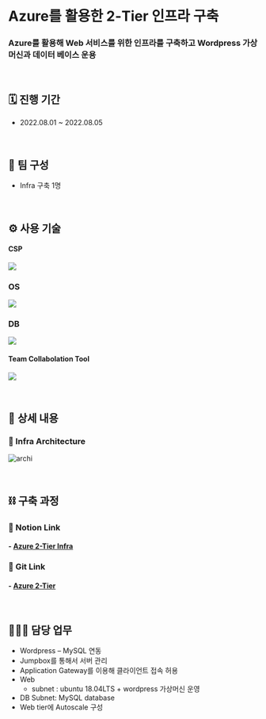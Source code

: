 # Azure를 활용한 2-Tier 인프라 구축
### Azure를 활용해 Web 서비스를 위한 인프라를 구축하고 Wordpress 가상머신과 데이터 베이스 운용

</br>

## 🗓️ 진행 기간
- 2022.08.01 ~ 2022.08.05

</br>

## 👥 팀 구성
- Infra 구축 1명

</br>

## ⚙️ 사용 기술
#### CSP
<img src="https://img.shields.io/badge/Microsoft Azure-0078D4?style=for-the-badge&logo=Microsoft Azure&logoColor=white"> <!--azure-->

### OS
<img src="https://img.shields.io/badge/Ubuntu 18.04LTS-E95420?style=for-the-badge&logo=Ubuntu&logoColor=white"> <!--Ubuntu-->

### DB
<img src="https://img.shields.io/badge/mysql-4479A1?style=for-the-badge&logo=mysql&logoColor=white">  <!--mysql-->

#### Team Collabolation Tool
<img src="https://img.shields.io/badge/Notion-000000?style=for-the-badge&logo=Notion&logoColor=white"> <!--Notion-->

</br>

## 📝 상세 내용 
### 📌 Infra Architecture
![archi](https://user-images.githubusercontent.com/117608997/215339332-e862383c-69a5-4234-8555-8ab551142137.jpg)

</br>

## ⛓️ 구축 과정
### 🔗 Notion Link
#### - [Azure 2-Tier Infra](https://glen-party-257.notion.site/Azure-2-Tier-Infra-ba12623f0fde4f709fb7636f8b2f28f6)

### 🔗 Git Link
#### - [Azure 2-Tier](https://github.com/signaturejinn/Azure_2-Tier_Infra/tree/main/Azure_2-Tier)


</br>

## 🙋🏻‍♂️ 담당 업무
- Wordpress – MySQL 연동
- Jumpbox를 통해서 서버 관리
- Application Gateway를 이용해 클라이언트 접속 허용
- Web
    - subnet : ubuntu 18.04LTS + wordpress 가상머신 운영
- DB Subnet: MySQL database
- Web tier에 Autoscale 구성

